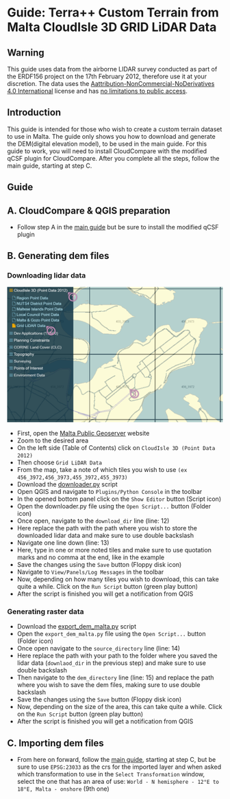 Guide: Terra++ Custom Terrain from Malta CloudIsle 3D GRID LiDAR Data
=====================================================================

Warning
-------
This guide uses data from the airborne LIDAR survey conducted as part of the ERDF156 project on the 17th February 2012, therefore use it at your discretion. The data uses the [Aattribution-NonCommercial-NoDerivatives 4.0 International](https://creativecommons.org/licenses/by-nc-nd/4.0/legalcode) license and has [no limitations to public access](https://inspire.ec.europa.eu/metadata-codelist/LimitationsOnPublicAccess/noLimitations).

Introduction
------------

This guide is intended for those who wish to create a custom terrain dataset to use in Malta. The guide only shows you how to download and generate the DEM(digital elevation model), to be used in the main guide. For this guide to work, you will need to install CloudCompare with the modified qCSF plugin for CloudCompare. After you complete all the steps, follow the main guide, starting at step C. 

Guide
-----

A. CloudCompare & QGIS preparation
----------------------------------

- Follow step A in the [main guide](https://github.com/DavixDevelop/TerraLidar) but be sure to install the modified qCSF plugin

B. Generating dem files
-----------------------
### Downloading lidar data
![](https://raw.githubusercontent.com/DavixDevelop/TerraLidar/master/countries/Malta/images/geoportal.png "Malta Public Geoserver")
- First, open the [Malta Public Geoserver](http://geoserver.pa.org.mt/publicgeoserver) website
- Zoom to the desired area
- On the left side (Table of Contents) click on `CloudIsle 3D (Point Data 2012)`
- Then choose `Grid LiDAR Data`
- From the map, take a note of which tiles you wish to use `(ex 456_3972,456_3973,455_3972,455_3973)`
- Download the [downloader.py](https://raw.githubusercontent.com/DavixDevelop/TerraLidar/master/countries/Malta/downloader.py) script
- Open QGIS and navigate to `Plugins/Python Console` in the toolbar
- In the opened bottom panel click on the `Show Editor` button (Script icon)
- Open the downloader.py file using the `Open Script...` button (Folder icon)
- Once open, navigate to the `download_dir` line (line: 12)
- Here replace the path with the path where you wish to store the downloaded lidar data and make sure to use double backslash
- Navigate one line down (line: 13)
- Here, type in one or more noted tiles and make sure to use quotation marks and no comma at the end, like in the example
- Save the changes using the `Save` button (Floppy disk icon)
- Navigate to `View/Panels/Log Messages` in the toolbar
- Now, depending on how many tiles you wish to download, this can take quite a while. Click on the `Run Script` button (green play button)
- After the script is finished you will get a notification from QGIS

### Generating raster data
- Download the [export_dem_malta.py](https://raw.githubusercontent.com/DavixDevelop/TerraLidar/master/countries/Malta/export_dem_malta.py) script
- Open the `export_dem_malta.py` file using the `Open Script...` button (Folder icon)
- Once open navigate to the `source_directory` line (line: 14)
- Here replace the path with your path to the folder where you saved the lidar data (`downlaod_dir` in the previous step) and make sure to use double backslash
- Then navigate to the `dem_directory` line (line: 15) and replace the path where you wish to save the dem files, making sure to use double backslash
- Save the changes using the `Save` button (Floppy disk icon)
- Now, depending on the size of the area, this can take quite a while. Click on the `Run Script` button (green play button)
- After the script is finished you will get a notification from QGIS

C. Importing dem files
----------------------
- From here on forward, follow the [main guide](https://github.com/DavixDevelop/TerraLidar), starting at step C, but be sure to use `EPSG:23033` as the crs for the imported layer and when asked which transformation to use in the `Select Transformation` window, select the one that has an area of use: `World - N hemisphere - 12°E to 18°E, Malta - onshore` (9th one)
